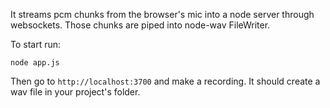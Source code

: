 It streams pcm chunks from the browser's mic into a node server through websockets. Those chunks are piped into node-wav FileWriter.

To start run:

    node app.js

Then go to `http://localhost:3700` and make a recording. It should create a wav file in your project's folder.
